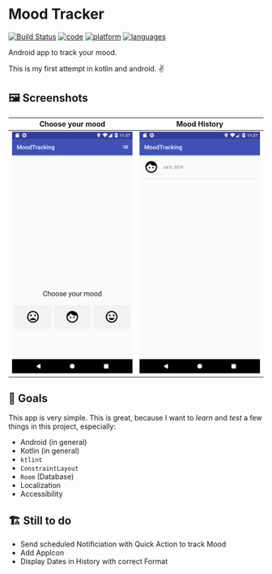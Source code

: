 # Mood Tracker

[![Build Status](https://travis-ci.org/fbernutz/mood-tracker-android.svg?branch=master)](https://travis-ci.org/fbernutz/mood-tracker-android.svg?branch=master)
[![code](https://img.shields.io/badge/code-Kotlin-blue.svg)]()
[![platform](https://img.shields.io/badge/platform-android-lightgrey.svg)]()
[![languages](https://img.shields.io/badge/languages-en,_de-lightgrey.svg)](https://img.shields.io/badge/languages-en,_de-lightgrey.svg)

Android app to track your mood.

This is my first attempt in kotlin and android. :v: 

## 🖼 Screenshots

| Choose your mood | Mood History |
|---|---|
| <img src="https://raw.githubusercontent.com/fbernutz/mood-tracker-android/master/assets/mood-tracker-01.png" width="300" alt="Choose you mood" /> | <img src="https://raw.githubusercontent.com/fbernutz/mood-tracker-android/master/assets/mood-tracker-02.png" width="300" alt="Mood History" /> |

## 🎯 Goals 

This app is very simple. This is great, because I want to _learn_ and _test_ a few things in this project, especially: 

- Android (in general)
- Kotlin (in general)
- `ktlint`
- `ConstraintLayout`
- `Room` (Database)
- Localization
- Accessibility

## 🏗 Still to do

- Send scheduled Notificiation with Quick Action to track Mood
- Add AppIcon
- Display Dates in History with correct Format

[track-mood]: /assets/mood-tracker-01.png
[history]: /assets/mood-tracker-02.png
